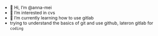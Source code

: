 - 👋 Hi, I’m @anna-mei
- 👀 I’m interested in cvs
- 🌱 I’m currently learning how to use gitlab 
- trying to understand the basics of git and use github, lateron gitlab for `coding`

<!---
anna-mei/anna-mei is a ✨ special ✨ repository because its `README.md` (this file) appears on your GitHub profile.
You can click the Preview link to take a look at your changes.
--->
